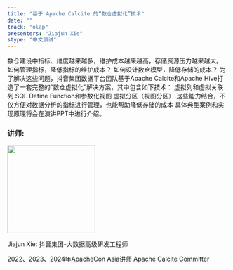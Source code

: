 ```yaml
---
title: "基于 Apache Calcite 的“数仓虚拟化”技术"
date: ""
track: "olap"
presenters: "Jiajun Xie"
stype: "中文演讲"
---
```


数仓建设中指标、维度越来越多，维护成本越来越高，存储资源压力越来越大。
如何管理指标，降低指标的维护成本？
如何设计数仓模型，降低存储的成本？
为了解决这些问题，抖音集团数据平台团队基于Apache Calcite和Apache Hive打造了一套完整的“数仓虚拟化”解决方案，其中包含如下技术：
虚拟列和虚拟关联列
SQL Define Function和参数化视图
虚拟分区（视图分区）
这些能力结合，不仅方便对数据分析的指标进行管理，也能帮助降低存储的成本
具体典型案例和实现原理将会在演讲PPT中进行介绍。

### 讲师:

<img src="https://sessionize.com/image/0967-400o400o1-HcxPim85936bxfqTgxxkBt.jpg" width="200" /><br/>

Jiajun Xie: 抖音集团-大数据高级研发工程师

2022、2023、2024年ApacheCon Asia讲师
Apache Calcite Committer